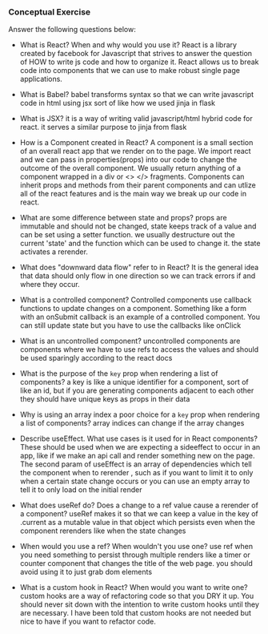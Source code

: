 ### Conceptual Exercise

Answer the following questions below:

- What is React? When and why would you use it?
React is a library created by facebook for Javascript that strives to answer the question of HOW to write js code and how to organize it. React allows us to break code into components that we can use to make robust single page applications. 

- What is Babel?
babel transforms syntax so that we can write javascript code in html using jsx sort of like how we used jinja in flask

- What is JSX?
it is a way of writing valid javascript/html hybrid code for react. it serves a similar purpose to jinja from flask
- How is a Component created in React?
A component is a small section of an overall react app that we render on to the page. We import react and we can pass in properties(props) into our code to change the outcome of the overall component. We usually return anything of a component wrapped in a div or <> </> fragments. Components can inherit props and methods from their parent components and can utlize all of the react features and is the main way we break up our code in react. 

- What are some difference between state and props?
props are immutable and should not be changed, state keeps track of a value and can be set using a setter function. we usually destructure out the current 'state' and the function which can be used to change it. the state activates a rerender. 
- What does "downward data flow" refer to in React?
It is the general idea that data should only flow in one direction so we can track errors if and where they occur. 

- What is a controlled component?
Controlled components use callback functions to update changes on a component. Something like a form with an onSubmit callback is an example of a controlled component. You can still update state but you have to use the callbacks like onClick

- What is an uncontrolled component?
uncontrolled components are components where we have to use refs to access the values and should be used sparingly according to the react docs 

- What is the purpose of the `key` prop when rendering a list of components?
a key is like a unique identifier for a component, sort of like an id, but if you are generating components adjacent to each other they should have unique keys as props in their data
- Why is using an array index a poor choice for a `key` prop when rendering a list of components?
array indices can change if the array changes 
- Describe useEffect.  What use cases is it used for in React components?
These should be used when we are expecting a sideeffect to occur in an app, like if we make an api call and render something new on the page. The second param of useEffect is an array of dependencies which tell the component when to rerender , such as if you want to limit it to only when a certain state change occurs or you can use an empty array to tell it to only load on the initial render

- What does useRef do?  Does a change to a ref value cause a rerender of a component?
useRef makes it so that we can keep a value in the key of .current as a mutable value in that object which persists even when the component rerenders like when the state changes 
- When would you use a ref? When wouldn't you use one?
use ref when you need something to persist through multiple renders like a timer or counter component that changes the title of the web page. you should avoid using it to just grab dom elements 
- What is a custom hook in React? When would you want to write one?
custom hooks are a way of refactoring code so that you DRY it up. You should never sit down with the intention to write custom hooks until they are necessary. I have been told that custom hooks are not needed but nice to have if you want to refactor code. 